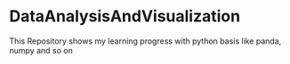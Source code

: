 # DataAnalysisAndVisualization
This Repository shows my learning progress with python basis like panda, numpy and so on
